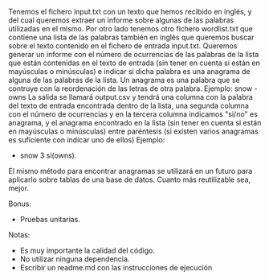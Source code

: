 Tenemos el fichero input.txt con un texto que hemos recibido en inglés, y del cual queremos extraer un informe sobre algunas de las palabras utilizadas en el mismo. Por otro lado tenemos otro fichero wordlist.txt que contiene una lista de las palabras también en inglés que queremos buscar sobre el texto contenido en el fichero de entrada input.txt. Queremos generar un informe con el número de ocurrencias de las palabras de la lista que están contenidas en el texto de entrada (sin tener en cuenta si están en mayúsculas o minúsculas) e indicar si dicha palabra es una anagrama de alguna de las palabras de la lista.
Un anagrama es una palabra que se contruye con la reordenación de las letras de otra palabra. Ejemplo: snow - owns
La salida se llamará output.csv y tendrá una columna con la palabra del texto de entrada encontrada dentro de la lista, una segunda columna con el número de ocurrencias y en la tercera columna indicamos "si/no" es anagrama, y el anagrama encontrado en la lista (sin tener en cuenta si están en mayúsculas o minúsculas) entre paréntesis (si existen varios anagramas es suficiente con indicar uno de ellos)
Ejemplo:
* snow  3  si(owns).

El mismo método para encontrar anagramas se utilizará en un futuro para aplicarlo sobre tablas de una base de datos. Cuanto más reutilizable sea, mejor.

Bonus:
* Pruebas unitarias.

Notas:
* Es muy importante la calidad del código.
* No utilizar ninguna dependencia.
* Escribir un readme.md con las instrucciones de ejecución
